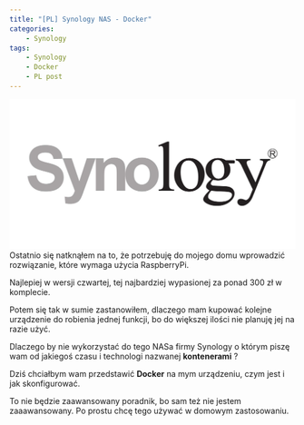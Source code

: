 ```yaml
---
title: "[PL] Synology NAS - Docker"
categories:
    - Synology
tags:
    - Synology
    - Docker
    - PL post
---
```

!["[PL] Synology NAS - Docker"](/assets/images/top_images/SynologyTOP.jpg)Ostatnio się natknąłem na to, że potrzebuję do mojego domu wprowadzić rozwiązanie, które wymaga użycia RaspberryPi. 

Najlepiej w wersji czwartej, tej najbardziej wypasionej za ponad 300 zł w komplecie. 

Potem się tak w sumie zastanowiłem, dlaczego mam kupować kolejne urządzenie do robienia jednej funkcji, bo do większej ilości nie planuję jej na razie użyć.

Dlaczego by nie wykorzystać do tego NASa firmy Synology o którym piszę wam od jakiegoś czasu i technologi nazwanej **kontenerami** ?

Dziś chciałbym wam przedstawić **Docker** na mym urządzeniu, czym jest i jak skonfigurować.

To nie będzie zaawansowany poradnik, bo sam też nie jestem zaaawansowany. Po prostu chcę tego używać w domowym zastosowaniu.

